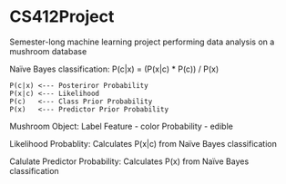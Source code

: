 # CS412Project
Semester-long machine learning project performing data analysis on a mushroom database

Naïve Bayes classification:
	P(c|x) = (P(x|c) * P(c)) / P(x)

	P(c|x) <--- Posteriror Probability
	P(x|c) <--- Likelihood
	P(c)   <--- Class Prior Probability
	P(x)   <--- Predictor Prior Probability

Mushroom Object:
	Label
	Feature - color
	Probability - edible

Likelihood Probablity:
	Calculates P(x|c) from Naïve Bayes classification

Calulate Predictor Probability:
	Calculates P(x) from Naïve Bayes classification
